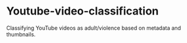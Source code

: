 # Youtube-video-classification
Classifying YouTube videos as adult/violence based on metadata and thumbnails. 
